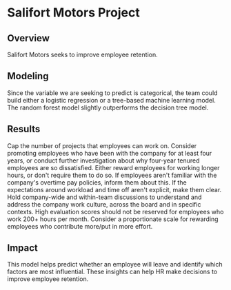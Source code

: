# Salifort Motors Project

## Overview
Salifort Motors seeks to improve employee retention.

## Modeling
Since the variable we are seeking to predict is categorical, the team could build either a logistic regression or a tree-based machine learning model.
The random forest model slightly outperforms the decision tree model.

## Results
Cap the number of projects that employees can work on.
Consider promoting employees who have been with the company for at least four years, or conduct further investigation about why four-year tenured employees are so dissatisfied.
Either reward employees for working longer hours, or don't require them to do so.
If employees aren't familiar with the company's overtime pay policies, inform them about this. If the expectations around workload and time off aren't explicit, make them clear.
Hold company-wide and within-team discussions to understand and address the company work culture, across the board and in specific contexts.
High evaluation scores should not be reserved for employees who work 200+ hours per month. Consider a proportionate scale for rewarding employees who contribute more/put in more effort.

## Impact
This model helps predict whether an employee will leave and identify which factors are most influential. These insights can help HR make decisions to improve employee retention.
